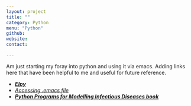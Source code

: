 ```yaml
---
layout: project
title: ""
category: Python
menu: "Python"
github:
website:
contact:

---
```

Am just starting my foray into python and using it via emacs. Adding links here that have been helpful to me and useful for future reference.

- [_**Elpy**_](https://elpy.readthedocs.io/en/latest/index.html)
- [_Accessing .emacs file_](http://stackoverflow.com/questions/10545437/how-to-disable-the-beep-in-emacs-on-windows)
- [_**Python Programs for Modelling Infectious Diseases book**_](http://wiki.deductivethinking.com/wiki/Python_Programs_for_Modelling_Infectious_Diseases_book)


